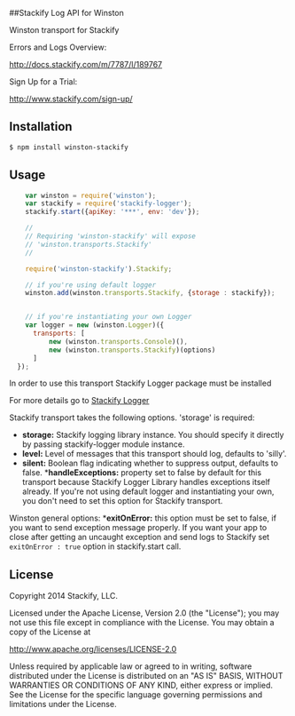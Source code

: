 ##Stackify Log API for Winston

Winston transport for Stackify

Errors and Logs Overview:

http://docs.stackify.com/m/7787/l/189767

Sign Up for a Trial:

http://www.stackify.com/sign-up/

## Installation
```bash
$ npm install winston-stackify
```

## Usage

``` js
    var winston = require('winston');
    var stackify = require('stackify-logger');
    stackify.start({apiKey: '***', env: 'dev'});

    //
    // Requiring 'winston-stackify' will expose 
    // 'winston.transports.Stackify'
    //

    require('winston-stackify').Stackify;

    // if you're using default logger
    winston.add(winston.transports.Stackify, {storage : stackify});


    // if you're instantiating your own Logger
    var logger = new (winston.Logger)({
      transports: [
          new (winston.transports.Console)(),
          new (winston.transports.Stackify)(options)
      ]
  });
```
In order to use this transport Stackify Logger package must be installed

For more details go to [Stackify Logger](https://github.com/stackify/stackify-log-nodejs)

Stackify transport takes the following options. 'storage' is required:
* __storage:__ Stackify logging library instance. You should specify it directly by passing stackify-logger module instance.
* __level:__ Level of messages that this transport should log, defaults to
'silly'.
* __silent:__ Boolean flag indicating whether to suppress output, defaults to
false.
*__handleExceptions:__ property set to false by default for this transport because Stackify Logger Library handles exceptions itself already. If you're not using default logger and instantiating your own, you don't need to set this option for Stackify transport.

Winston general options:
*__exitOnError:__ this option must be set to false, if you want to send exception message properly. If you want your app to close after getting an uncaught exception and send logs to Stackify set `exitOnError : true` option in stackify.start call.

## License

Copyright 2014 Stackify, LLC.

Licensed under the Apache License, Version 2.0 (the "License");
you may not use this file except in compliance with the License.
You may obtain a copy of the License at

   http://www.apache.org/licenses/LICENSE-2.0

Unless required by applicable law or agreed to in writing, software
distributed under the License is distributed on an "AS IS" BASIS,
WITHOUT WARRANTIES OR CONDITIONS OF ANY KIND, either express or implied.
See the License for the specific language governing permissions and
limitations under the License.